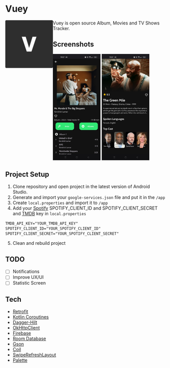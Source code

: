 # Vuey

<img src="logo.png" align="left" width="150" />

Vuey is open source Album, Movies and TV Shows Tracker.

## Screenshots


<div>
  <img src="screenshots/album_detail.jpg" width="150" alt="Album Detail" />
  <img src="screenshots/movie_detail.jpg" width="150" alt="Movie Detail" />
</div>

## Project Setup

1. Clone repository and open project in the latest version of Android Studio.
2. Generate and import your `google-services.json` file and put it in the `/app`
3. Create `local.properties` and import it to `/app`
4. Add your [Spotify](https://developer.spotify.com/) SPOTIFY_CLIENT_ID and SPOTIFY_CLIENT_SECRET and [TMDB](https://developer.themoviedb.org/docs) key in `local.properties`
```
TMDB_API_KEY="YOUR_TMDB_API_KEY"
SPOTIFY_CLIENT_ID="YOUR_SPOTIFY_CLIENT_ID"
SPOTIFY_CLIENT_SECRET="YOUR_SPOTIFY_CLIENT_SECRET"
```
5. Clean and rebuild project

## TODO
- [ ] Notifications
- [ ] Improve UX/UI
- [ ] Statistic Screen

## Tech
- [Retrofit](https://square.github.io/retrofit/)
- [Kotlin Coroutines](https://github.com/Kotlin/kotlinx.coroutines)
- [Dagger-Hilt](https://developer.android.com/training/dependency-injection/hilt-android)
- [OkHttpClient](https://square.github.io/okhttp/4.x/okhttp/okhttp3/-ok-http-client/)
- [Firebase](https://firebase.google.com/)
- [Room Database](https://developer.android.com/training/data-storage/room)
- [Gson](https://github.com/google/gson)
- [Coil](https://coil-kt.github.io/coil/)
- [SwipeRefreshLayout](https://developer.android.com/develop/ui/views/touch-and-input/swipe/add-swipe-interface)
- [Palette](https://developer.android.com/develop/ui/views/graphics/palette-colors)
